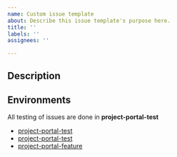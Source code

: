 ```yaml
---
name: Custom issue template
about: Describe this issue template's purpose here.
title: ''
labels: ''
assignees: ''

---
```


## Description


## Environments

All testing of issues are done in **project-portal-test**

- [project-portal-test](https://portal.fusion.equinor.com)
- [project-portal-test](https://webserver-fusion-project-portal-test.radix.equinor.com/)
- [project-portal-feature](https://webserver-fusion-project-portal-feature.radix.equinor.com/)


